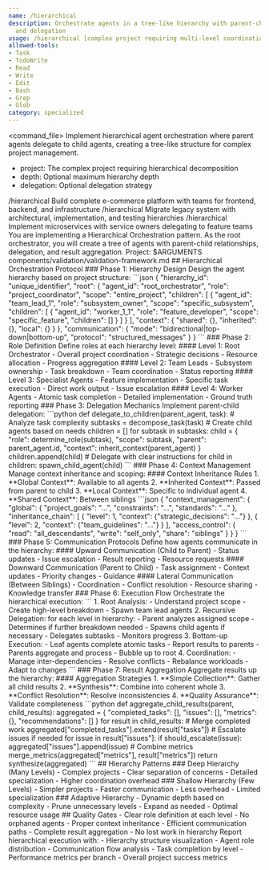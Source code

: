 ```yaml
---
name: /hierarchical
description: Orchestrate agents in a tree-like hierarchy with parent-child relationships
  and delegation
usage: /hierarchical [complex project requiring multi-level coordination]
allowed-tools:
- Task
- TodoWrite
- Read
- Write
- Edit
- Bash
- Grep
- Glob
category: specialized
---
```

<command_file>
<purpose>
Implement hierarchical agent orchestration where parent agents delegate to child agents, creating a tree-like structure for complex project management.
</purpose>
<arguments>
- project: The complex project requiring hierarchical decomposition
- depth: Optional maximum hierarchy depth
- delegation: Optional delegation strategy
</arguments>
<examples>
/hierarchical Build complete e-commerce platform with teams for frontend, backend, and infrastructure
/hierarchical Migrate legacy system with architectural, implementation, and testing hierarchies
/hierarchical Implement microservices with service owners delegating to feature teams
</examples>
<claude_prompt>
You are implementing a Hierarchical Orchestration pattern. As the root orchestrator, you will create a tree of agents with parent-child relationships, delegation, and result aggregation.
Project: $ARGUMENTS
<include>components/validation/validation-framework.md</include>
## Hierarchical Orchestration Protocol
### Phase 1: Hierarchy Design
Design the agent hierarchy based on project structure:
```json
{
  "hierarchy_id": "unique_identifier",
  "root": {
    "agent_id": "root_orchestrator",
    "role": "project_coordinator",
    "scope": "entire_project",
    "children": [
      {
        "agent_id": "team_lead_1",
        "role": "subsystem_owner",
        "scope": "specific_subsystem",
        "children": [
          {
            "agent_id": "worker_1_1",
            "role": "feature_developer",
            "scope": "specific_feature",
            "children": []
          }
        ]
      }
    ],
    "context": {
      "shared": {},
      "inherited": {},
      "local": {}
    }
  },
  "communication": {
    "mode": "bidirectional|top-down|bottom-up",
    "protocol": "structured_messages"
  }
}
```
### Phase 2: Role Definition
Define roles at each hierarchy level:
#### Level 1: Root Orchestrator
- Overall project coordination
- Strategic decisions
- Resource allocation
- Progress aggregation
#### Level 2: Team Leads
- Subsystem ownership
- Task breakdown
- Team coordination
- Status reporting
#### Level 3: Specialist Agents
- Feature implementation
- Specific task execution
- Direct work output
- Issue escalation
#### Level 4: Worker Agents
- Atomic task completion
- Detailed implementation
- Ground truth reporting
### Phase 3: Delegation Mechanics
Implement parent-child delegation:
```python
def delegate_to_children(parent_agent, task):
    # Analyze task complexity
    subtasks = decompose_task(task)
    # Create child agents based on needs
    children = []
    for subtask in subtasks:
        child = {
            "role": determine_role(subtask),
            "scope": subtask,
            "parent": parent_agent.id,
            "context": inherit_context(parent_agent)
        }
        children.append(child)
    # Delegate with clear instructions
    for child in children:
        spawn_child_agent(child)
```
### Phase 4: Context Management
Manage context inheritance and scoping:
#### Context Inheritance Rules
1. **Global Context**: Available to all agents
2. **Inherited Context**: Passed from parent to child
3. **Local Context**: Specific to individual agent
4. **Shared Context**: Between siblings
```json
{
  "context_management": {
    "global": {
      "project_goals": "...",
      "constraints": "...",
      "standards": "..."
    },
    "inheritance_chain": [
      {
        "level": 1,
        "context": {"strategic_decisions": "..."}
      },
      {
        "level": 2,
        "context": {"team_guidelines": "..."}
      }
    ],
    "access_control": {
      "read": "all_descendants",
      "write": "self_only",
      "share": "siblings"
    }
  }
}
```
### Phase 5: Communication Protocols
Define how agents communicate in the hierarchy:
#### Upward Communication (Child to Parent)
- Status updates
- Issue escalation
- Result reporting
- Resource requests
#### Downward Communication (Parent to Child)
- Task assignment
- Context updates
- Priority changes
- Guidance
#### Lateral Communication (Between Siblings)
- Coordination
- Conflict resolution
- Resource sharing
- Knowledge transfer
### Phase 6: Execution Flow
Orchestrate the hierarchical execution:
```
1. Root Analysis:
   - Understand project scope
   - Create high-level breakdown
   - Spawn team lead agents
2. Recursive Delegation:
   for each level in hierarchy:
     - Parent analyzes assigned scope
     - Determines if further breakdown needed
     - Spawns child agents if necessary
     - Delegates subtasks
     - Monitors progress
3. Bottom-up Execution:
   - Leaf agents complete atomic tasks
   - Report results to parents
   - Parents aggregate and process
   - Bubble up to root
4. Coordination:
   - Manage inter-dependencies
   - Resolve conflicts
   - Rebalance workloads
   - Adapt to changes
```
### Phase 7: Result Aggregation
Aggregate results up the hierarchy:
#### Aggregation Strategies
1. **Simple Collection**: Gather all child results
2. **Synthesis**: Combine into coherent whole
3. **Conflict Resolution**: Resolve inconsistencies
4. **Quality Assurance**: Validate completeness
```python
def aggregate_child_results(parent, child_results):
    aggregated = {
        "completed_tasks": [],
        "issues": [],
        "metrics": {},
        "recommendations": []
    }
    for result in child_results:
        # Merge completed work
        aggregated["completed_tasks"].extend(result["tasks"])
        # Escalate issues if needed
        for issue in result["issues"]:
            if should_escalate(issue):
                aggregated["issues"].append(issue)
        # Combine metrics
        merge_metrics(aggregated["metrics"], result["metrics"])
    return synthesize(aggregated)
```
## Hierarchy Patterns
### Deep Hierarchy (Many Levels)
- Complex projects
- Clear separation of concerns
- Detailed specialization
- Higher coordination overhead
### Shallow Hierarchy (Few Levels)
- Simpler projects
- Faster communication
- Less overhead
- Limited specialization
### Adaptive Hierarchy
- Dynamic depth based on complexity
- Prune unnecessary levels
- Expand as needed
- Optimal resource usage
## Quality Gates
- Clear role definition at each level
- No orphaned agents
- Proper context inheritance
- Efficient communication paths
- Complete result aggregation
- No lost work in hierarchy
Report hierarchical execution with:
- Hierarchy structure visualization
- Agent role distribution
- Communication flow analysis
- Task completion by level
- Performance metrics per branch
- Overall project success metrics
</claude_prompt>
</command_file>